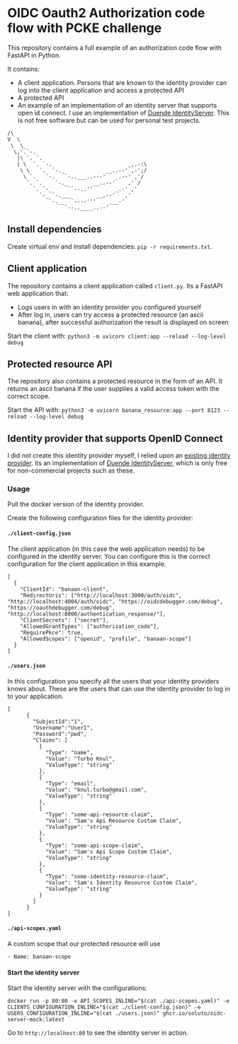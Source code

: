 # OIDC Oauth2 Authorization code flow with PCKE challenge


This repository contains a full example of an authorization code flow with FastAPI in Python.

It contains:

- A client application. Persons that are known to the identity provider can log into the client application and access a protected API
- A protected API
- An example of an implementation of an identity server that supports open id connect. I use an implementation of [Duende IdentityServer](https://duendesoftware.com/products/identityserver). This is not free software but can be used for personal test projects.

```
/\
V  \
 \  \_
  \,'.`-.
   |\ `. `.       
   ( \  `. `-.                        _,.-:\
    \ \   `.  `-._             __..--' ,-';/
     \ `.   `-.   `-..___..---'   _.--' ,'/
      `. `.    `-._        __..--'    ,' /
        `. `-_     ``--..''       _.-' ,'
          `-_ `-.___        __,--'   ,'
             `-.__  `----'''    ___-'
                  `--..____..--'
```

## Install dependencies

Create virtual env and install dependencies: `pip -r requirements.txt`.

## Client application

The repository contains a client application called `client.py`. Its a FastAPI web application that:

- Logs users in with an identity provider you configured yourself
- After log in, users can try access a protected resource (an ascii banana), after successful authorization the result is displayed on screen

Start the client with:  `python3 -m uvicorn client:app --reload --log-level debug`

## Protected resource API

The repository also contains a protected resource in the form of an API. It returns an ascii banana if the user supplies a valid access token with the correct scope.

Start the API with: `python3 -m uvicorn banana_resource:app --port 8123 --reload --log-level debug`

## Identity provider that supports OpenID Connect 

I did not create this identity provider myself, I relied upon an [existing identity provider](https://github.com/Soluto/oidc-server-mock). its an implementation of [Duende IdentityServer](https://duendesoftware.com/products/identityserver), which is only free for non-commercial projects such as these.

### Usage

Pull the docker version of the identity provider.

Create the following configuration files for the identity provider:

#### `./client-config.json`

The client application (in this case the web application needs) to be configured in the identity server.
You can configure this is the correct configuration for the client application in this example. 

```
[
  {
    "ClientId": "banaan-client",
    "RedirectUris": ["http://localhost:3000/auth/oidc", "http://localhost:4004/auth/oidc", "https://oidcdebugger.com/debug", "https://oauthdebugger.com/debug", "http://localhost:8000/authentication_response/"],
    "ClientSecrets": ["secret"],
    "AllowedGrantTypes": ["authorization_code"],
    "RequirePkce": true,
    "AllowedScopes": ["openid", "profile", "banaan-scope"]
  }
]
```

#### `./users.json`

In this configuration you specify all the users that your identity providers knows about. These are the users that can use the identity provider to log in to your application.

```
[
      {
        "SubjectId":"1",
        "Username":"User1",
        "Password":"pwd",
        "Claims": [
          {
            "Type": "name",
            "Value": "Turbo Knul",
            "ValueType": "string"
          },
          {
            "Type": "email",
            "Value": "knul.turbo@gmail.com",
            "ValueType": "string"
          },
          {
            "Type": "some-api-resource-claim",
            "Value": "Sam's Api Resource Custom Claim",
            "ValueType": "string"
          },
          {
            "Type": "some-api-scope-claim",
            "Value": "Sam's Api Scope Custom Claim",
            "ValueType": "string"
          },
          {
            "Type": "some-identity-resource-claim",
            "Value": "Sam's Identity Resource Custom Claim",
            "ValueType": "string"
          }
        ]
      }
]
```

#### `./api-scopes.yaml`

A custom scope that our protected resource will use

```
- Name: banaan-scope
```

#### Start the identity server

Start the identity server with the configurations:

```
docker run -p 80:80 -e API_SCOPES_INLINE="$(cat ./api-scopes.yaml)" -e CLIENTS_CONFIGURATION_INLINE="$(cat ./client-config.json)" -e USERS_CONFIGURATION_INLINE="$(cat ./users.json)" ghcr.io/soluto/oidc-server-mock:latest
```

Go to `http://localhost:80` to see the identity server in action.

